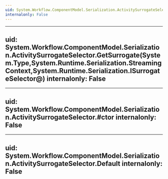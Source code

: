 ```yaml
---
uid: System.Workflow.ComponentModel.Serialization.ActivitySurrogateSelector
internalonly: False
---
```


---
uid: System.Workflow.ComponentModel.Serialization.ActivitySurrogateSelector.GetSurrogate(System.Type,System.Runtime.Serialization.StreamingContext,System.Runtime.Serialization.ISurrogateSelector@)
internalonly: False
---

---
uid: System.Workflow.ComponentModel.Serialization.ActivitySurrogateSelector.#ctor
internalonly: False
---

---
uid: System.Workflow.ComponentModel.Serialization.ActivitySurrogateSelector.Default
internalonly: False
---
